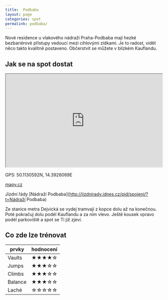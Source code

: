 ```yaml
---
title:  Podbaba
layout: page
categories: spot
permalink: podbaba/
---
```


Nové residence u vlakového nádraží Praha-Podbaba mají hezké bezbariérové přístupy vedoucí mezi cihlovými zídkami. Je to radost, vidět něco takto kvalitně postaveno. Občerstvit se můžete v blízkém Kauflandu. 



## Jak se na spot dostat

<iframe width="100%" height="300" src="https://www.google.com/maps/embed/v1/place?zoom=14&q=50.1130592N, 14.3926069E&key=AIzaSyAZNXlZoYrkgR4P9ZNMlyukmqrnvc1hWXM"></iframe>

GPS: 50.1130592N, 14.3926069E

[mapy.cz](https://mapy.cz/s/sMw8)

Jízdní řády [Nádraží Podbaba](http://jizdnirady.idnes.cz/pid/spojeni/?t=Nádraží Podbaba)

Ze stanice metra Dejvická se vydej tramvají z kopce dolu až na konečnou. Poté pokračuj dolu podél Kauflandu a za ním vlevo. Ještě kousek vpravo podél parkoviště a spot se Ti již zjeví.


## Co zde lze trénovat

| prvky          | hodnocení |
| -------------- | --------- |
| Vaults         | ★★★★☆     |
| Jumps          | ★★★☆☆     |
| Climbs         | ★★★☆☆     |
| Balance        | ★★★☆☆     |
| Laché          | ☆☆☆☆☆     |

